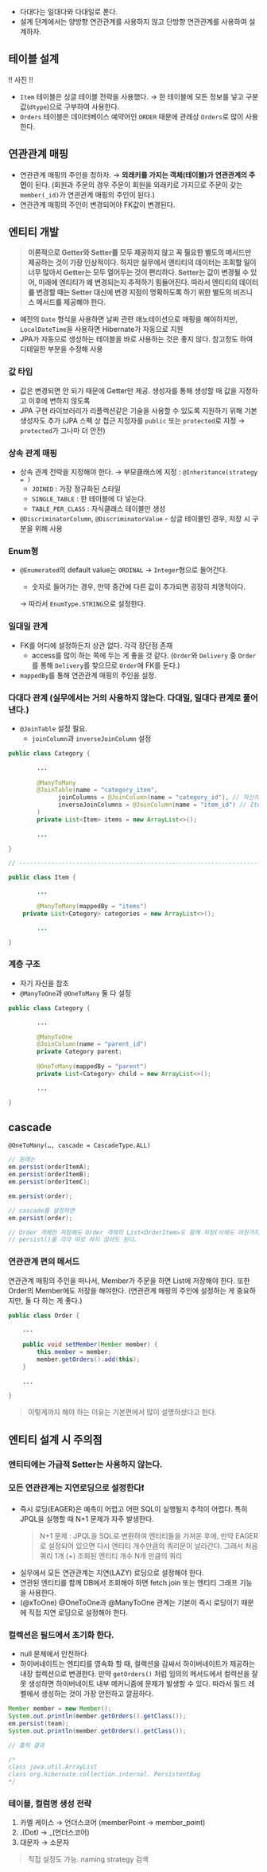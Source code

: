 - 다대다는 일대다와 다대일로 푼다.
- 설계 단계에서는 양방향 연관관계를 사용하지 않고 단방향 연관관계를 사용하여 설계하자.

## 테이블 설계

!! 사진 !!

- `Item` 테이블은 싱글 테이블 전략을 사용했다. → 한 테이블에 모든 정보를 넣고 구분 값(`dtype`)으로 구부하여 사용한다.
- `Orders` 테이블은 데이터베이스 예약어인 `ORDER` 때문에 관례상 `Orders`로 많이 사용한다.

## 연관관계 매핑

- 연관관계 매핑의 주인을 정하자. → **외래키를 가지는 객체(테이블)가 연관관계의 주인**이 된다. (회원과 주문의 경우 주문이 회원을 외래키로 가지므로 주문이 갖는 `member(_id)`가 연관관계 매핑의 주인이 된다.)
- 연관관계 매핑의 주인이 변경되어야 FK값이 변경된다.

## 엔티티 개발

> **이론적으로 Getter와 Setter를 모두 제공하지 않고 꼭 필요한 별도의 메서드만 제공하는 것이 가장 인상적이다. 하지만 실무에서 엔티티의 데이터는 조회할 일이 너무 많아서 Getter는 모두 열어두는 것이 편리하다. Setter는 값이 변경될 수 있어, 미래에 엔티티가 왜 변경되는지 추적하기 힘들어진다. 따라서 엔티티의 데이터를 변경할 때는 Setter 대신에 변경 지점이 명확하도록 하기 위한 별도의 비즈니스 메서드를 제공해야 한다.**
>
- 예전의 `Date` 형식을 사용하면 날짜 관련 애노테이션으로 매핑을 해야하지만, `LocalDateTime`을 사용하면 Hibernate가 자동으로 지원
- JPA가 자동으로 생성하는 테이블을 바로 사용하는 것은 좋지 않다. 참고정도 하여 디테일한 부분을 수정해 사용

### 값 타입

- 값은 변경되면 안 되기 때문에 Getter만 제공. 생성자를 통해 생성할 때 값을 지정하고 이후에 변하지 않도록
- JPA 구현 라이브러리가 리플렉션같은 기술을 사용할 수 있도록 지원하기 위해 기본 생성자도 추가 (JPA 스펙 상 접근 지정자를 `public` 또는 `protected`로 지정 → `protected`가 그나마 더 안전)

### 상속 관계 매핑

- 상속 관계 전략을 지정해야 한다. → 부모클래스에 지정 : `@Inheritance(strategy = )`
  - `JOINED` : 가장 정규화된 스타일
  - `SINGLE_TABLE` : 한 테이블에 다 넣는다.
  - `TABLE_PER_CLASS` : 자식클래스 테이블만 생성
- `@DiscriminatorColumn`, `@DiscriminatorValue` - 싱글 테이블인 경우, 저장 시 구분을 위해 사용

### Enum형

- `@Enumerated`의 default value는 `ORDINAL` → `Integer`형으로 들어간다.
  - 숫자로 들어가는 경우, 만약 중간에 다른 값이 추가되면 굉장히 치명적이다.

  → 따라서 `EnumType.STRING`으로 설정한다.


### 일대일 관계

- FK를 어디에 설정하든지 상관 없다. 각각 장단점 존재
  - access를 많이 하는 쪽에 두는 게 좋을 것 같다. (`Order`와 `Delivery` 중 `Order`를 통해 `Delivery`를 찾으므로 `Order`에 FK를 둔다.)
- `mappedBy`를 통해 연관관계 매핑의 주인을 설정.

### 다대다 관계 (실무에서는 거의 사용하지 않는다. 다대일, 일대다 관계로 풀어낸다.)

- `@JoinTable` 설정 필요.
  - `joinColumn`과 `inverseJoinColumn` 설정

```java
public class Category {

		...
		
		@ManyToMany
		@JoinTable(name = "category_item",
		      joinColumns = @JoinColumn(name = "category_id"), // 자신의 조인키 설정
		      inverseJoinColumns = @JoinColumn(name = "item_id") // Item 쪽의 조인키 설정
		)
		private List<Item> items = new ArrayList<>();
		
		...

}

// ------------------------------------------------------------------------------------

public class Item {

		...

		@ManyToMany(mappedBy = "items")
    private List<Category> categories = new ArrayList<>();

		...

}
```

### 계층 구조

- 자기 자신을 참조
- `@ManyToOne`과 `@OneToMany` 둘 다 설정

```java
public class Category {	

		...

		@ManyToOne
		@JoinColumn(name = "parent_id")
		private Category parent;
	
		@OneToMany(mappedBy = "parent")
		private List<Category> child = new ArrayList<>();

		...

}
```

## cascade

`@OneToMany(…, cascade = CascadeType.ALL)`

```java
// 원래는
em.persist(orderItemA);
em.persist(orderItemB);
em.persist(orderItemC);

em.persist(order);

// cascade를 설정하면
em.persist(order);

// Order 객체만 저장해도 Order 객체의 List<OrderItem>도 함께 저장(삭제도 마찬가지)
// persist()를 각각 따로 하지 않아도 된다.
```

### 연관관계 편의 메서드

연관관계 매핑의 주인을 떠나서, Member가 주문을 하면 List<Order>에 저장해야 한다. 또한 Order의 Member에도 저장을 해야한다. (연관관계 매핑의 주인에 설정하는 게 중요하지만, 둘 다 하는 게 좋다.)

```java
public class Order {

	...
	
	public void setMember(Member member) {
		this.member = member;
		member.getOrders().add(this);
	}
	
	...

}
```

> 이렇게까지 해야 하는 이유는 기본편에서 많이 설명하셨다고 한다.
>

## 엔티티 설계 시 주의점

### 엔티티에는 가급적 Setter는 사용하지 않는다.

### 모든 연관관계는 지연로딩으로 설정한다❗️

- 즉시 로딩(EAGER)은 예측이 어렵고 어떤 SQL이 실행될지 추적이 어렵다. 특히 JPQL을 실행할 때 N+1 문제가 자주 발생한다.

  > N+1 문제 : JPQL을 SQL로 변환하여 엔티티들을 가져온 후에, 만약 EAGER로 설정되어 있으면 다시 엔티티 개수만큼의 쿼리문이 날라간다. 그래서 처음 쿼리 1개 (+) 조회된 엔티티 개수 N개 만큼의 쿼리
>
- 실무에서 모든 연관관계는 지연(LAZY) 로딩으로 설정해야 한다.
- 연관된 엔티티를 함께 DB에서 조회해야 하면 fetch join 또는 엔티티 그래프 기능을 사용한다.
- (@xToOne) @OneToOne과 @ManyToOne 관계는 기본이 즉시 로딩이기 때문에 직접 지연 로딩으로 설정해야 한다.

### 컬렉션은 필드에서 초기화 한다.

- null 문제에서 안전하다.
- 하이버네이트는 엔티티를 영속화 할 때, 컬랙션을 감싸서 하이버네이트가 제공하는 내장 컬렉션으로 변경한다. 만약 `getOrders()` 처럼 임의의 메서드에서 컬력션을 잘못 생성하면 하이버네이트 내부 메커니즘에 문제가 발생할 수 있다. 따라서 필드 레벨에서 생성하는 것이 가장 안전하고 깔끔하다.

```java
Member member = new Member();
System.out.println(member.getOrders().getClass());
em.persist(team);
System.out.println(member.getOrders().getClass());

// 출력 결과

/*
class java.util.ArrayList
class org.hibernate.collection.internal. PersistentBag
*/
```

### 테이블, 컬럼명 생성 전략

1. 카멜 케이스 → 언더스코어 (memberPoint → member_point)
2. .(Dot) → _(언더스코어)
3. 대문자 → 소문자

> 직접 설정도 가능. naming strategy 검색
>